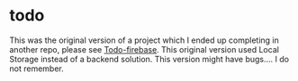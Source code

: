 # todo
This was the original version of a project which I ended up completing in another repo, please see [Todo-firebase](https://github.com/mattdimicelli/No_Framework_Todo_List_Using_BaaS).  This original version used Local Storage instead of a backend solution.  This version might have bugs.... I do not remember.
